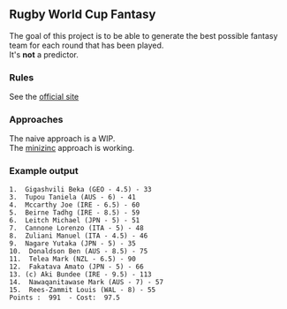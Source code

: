 ## Rugby World Cup Fantasy

The goal of this project is to be able to generate the best possible fantasy team for each round that has been played.  
It's **not** a predictor.

### Rules

See the [official site](https://fantasy.rugbyworldcup.com)

### Approaches

The naive approach is a WIP.  
The [minizinc](./minizinc/readme.md) approach is working.

### Example output

```
1.  Gigashvili Beka (GEO - 4.5) - 33
3.  Tupou Taniela (AUS - 6) - 41
4.  Mccarthy Joe (IRE - 6.5) - 60
5.  Beirne Tadhg (IRE - 8.5) - 59
6.  Leitch Michael (JPN - 5) - 51
7.  Cannone Lorenzo (ITA - 5) - 48
8.  Zuliani Manuel (ITA - 4.5) - 46
9.  Nagare Yutaka (JPN - 5) - 35
10.  Donaldson Ben (AUS - 8.5) - 75
11.  Telea Mark (NZL - 6.5) - 90
12.  Fakatava Amato (JPN - 5) - 66
13. (c) Aki Bundee (IRE - 9.5) - 113
14.  Nawaqanitawase Mark (AUS - 7) - 57
15.  Rees-Zammit Louis (WAL - 8) - 55
Points :  991  - Cost:  97.5
```
